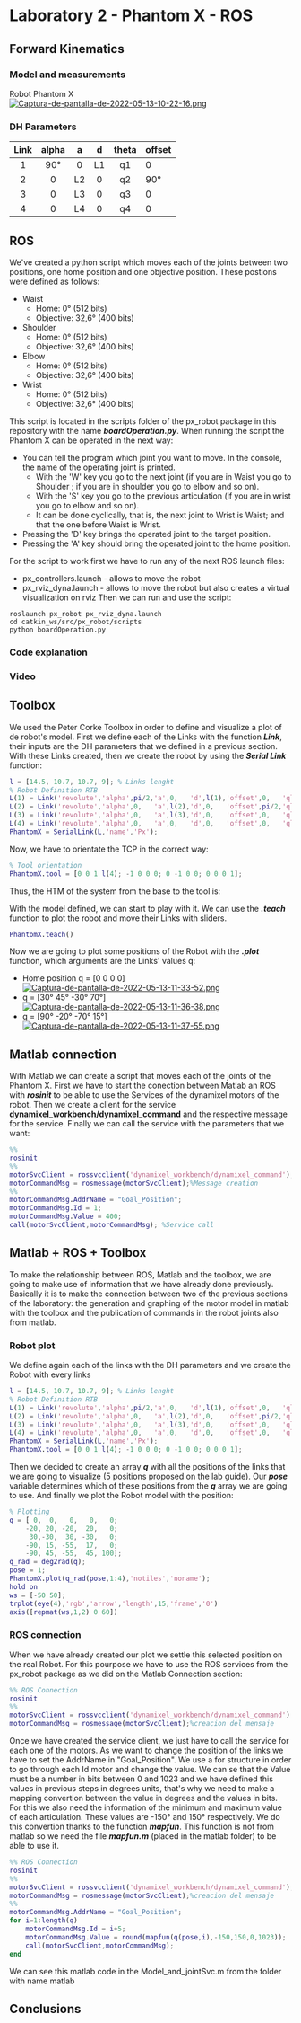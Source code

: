 # Laboratory 2 - Phantom X - ROS

## Forward Kinematics

### Model and measurements
Robot Phantom X <br>
[![Captura-de-pantalla-de-2022-05-13-10-22-16.png](https://i.postimg.cc/jd7TsXz0/Captura-de-pantalla-de-2022-05-13-10-22-16.png)](https://postimg.cc/bspWg1C3)
### DH Parameters
| Link | alpha |  a |  d | theta | offset |
|:----:|:-----:|:--:|:--:|:-----:|--------|
| 1    | 90°   | 0  | L1 | q1    | 0      |
| 2    | 0     | L2 | 0  | q2    | 90°    |
| 3    | 0     | L3 | 0  | q3    | 0      |
| 4    | 0     | L4 | 0  | q4    | 0      |
## ROS
We've created a python script which moves each of the joints between two positions, one home position and one objective position. These postions were defined as follows:
- Waist
  - Home: 0° (512 bits)
  - Objective: 32,6° (400 bits)
- Shoulder
  - Home: 0° (512 bits)
  - Objective: 32,6° (400 bits)
- Elbow
  - Home: 0° (512 bits)
  - Objective: 32,6° (400 bits)
- Wrist
  - Home: 0° (512 bits)
  - Objective: 32,6° (400 bits)


This script is located in the scripts folder of the px_robot package in this repository with the name ***boardOperation.py***. When running the script the Phantom X can be operated in the next way:
- You can tell the program which joint you want to move. In the console, the name of the operating joint is printed.
  - With the 'W' key you go to the next joint (if you are in Waist you go to Shoulder ; if you are in shoulder you go to elbow and so on).
  - With the 'S' key you go to the previous articulation (if you are in wrist you go to elbow and so on).
  - It can be done cyclically, that is, the next joint to Wrist is Waist; and that the one before Waist is Wrist.
- Pressing the 'D' key brings the operated joint to the target position.
- Pressing the 'A' key should bring the operated joint to the home position.

For the script to work first we have to run any of the next ROS launch files:
- px_controllers.launch - allows to move the robot
- px_rviz_dyna.launch - allows to move the robot but also creates a virtual visualization on rviz
Then we can run and use the script:
``` 
roslaunch px_robot px_rviz_dyna.launch
cd catkin_ws/src/px_robot/scripts
python boardOperation.py
```

### Code explanation
### Video

## Toolbox
We used the Peter Corke Toolbox in order to define and visualize a plot of de robot's model. First we define each of the Links with the function ***Link***, their inputs are the DH parameters that we defined in a previous section. With these Links created, then we create the robot by using the ***Serial Link*** function:

``` matlab
l = [14.5, 10.7, 10.7, 9]; % Links lenght
% Robot Definition RTB
L(1) = Link('revolute','alpha',pi/2,'a',0,   'd',l(1),'offset',0,   'qlim',[-3*pi/4 3*pi/4]);
L(2) = Link('revolute','alpha',0,   'a',l(2),'d',0,   'offset',pi/2,'qlim',[-3*pi/4 3*pi/4]);
L(3) = Link('revolute','alpha',0,   'a',l(3),'d',0,   'offset',0,   'qlim',[-3*pi/4 3*pi/4]);
L(4) = Link('revolute','alpha',0,   'a',0,   'd',0,   'offset',0,   'qlim',[-3*pi/4 3*pi/4]);
PhantomX = SerialLink(L,'name','Px');
```

Now, we have to orientate the TCP in the correct way:

``` matlab
% Tool orientation
PhantomX.tool = [0 0 1 l(4); -1 0 0 0; 0 -1 0 0; 0 0 0 1];
```
Thus, the HTM of the system from the base to the tool is: 


With the model defined, we can start to play with it. We can use the ***.teach*** function to plot the robot and move their Links with sliders.
``` matlab
PhantomX.teach()
```
Now we are going to plot some positions of the Robot with the ***.plot*** function, which arguments are the Links' values q:
- Home position q = [0 0 0 0] <br>
[![Captura-de-pantalla-de-2022-05-13-11-33-52.png](https://i.postimg.cc/ZnnXf1kg/Captura-de-pantalla-de-2022-05-13-11-33-52.png)](https://postimg.cc/dZMW3NVm)
- q = [30° 45° -30° 70°]  <br>
[![Captura-de-pantalla-de-2022-05-13-11-36-38.png](https://i.postimg.cc/9QL8kLbH/Captura-de-pantalla-de-2022-05-13-11-36-38.png)](https://postimg.cc/rDtN0C7f)
- q = [90° -20° -70° 15°]  <br>
[![Captura-de-pantalla-de-2022-05-13-11-37-55.png](https://i.postimg.cc/76k2nkzH/Captura-de-pantalla-de-2022-05-13-11-37-55.png)](https://postimg.cc/GBXtb6zV)

## Matlab connection

With Matlab we can create a script that moves each of the joints of the Phantom X. First we have to start the conection between Matlab an ROS with ***rosinit*** to be able to use the Services of the dynamixel motors of the robot. Then we create a client for the service ****dynamixel_workbench/dynamixel_command**** and the respective message for the service. Finally we can call the service with the parameters that we want:
``` matlab
%%
rosinit
%%
motorSvcClient = rossvcclient('dynamixel_workbench/dynamixel_command');%Client creation
motorCommandMsg = rosmessage(motorSvcClient);%Message creation
%%
motorCommandMsg.AddrName = "Goal_Position";
motorCommandMsg.Id = 1;
motorCommandMsg.Value = 400;
call(motorSvcClient,motorCommandMsg); %Service call
```


## Matlab + ROS + Toolbox

To make the relationship between ROS, Matlab and the toolbox, we are going to make use of information that we have already done previously. Basically it is to make the connection between two of the previous sections of the laboratory: the generation and graphing of the motor model in matlab with the toolbox and the publication of commands in the robot joints also from matlab.

### Robot plot

We define again each of the links with the DH parameters and we create the Robot with every links
``` matlab
l = [14.5, 10.7, 10.7, 9]; % Links lenght
% Robot Definition RTB
L(1) = Link('revolute','alpha',pi/2,'a',0,   'd',l(1),'offset',0,   'qlim',[-3*pi/4 3*pi/4]);
L(2) = Link('revolute','alpha',0,   'a',l(2),'d',0,   'offset',pi/2,'qlim',[-3*pi/4 3*pi/4]);
L(3) = Link('revolute','alpha',0,   'a',l(3),'d',0,   'offset',0,   'qlim',[-3*pi/4 3*pi/4]);
L(4) = Link('revolute','alpha',0,   'a',0,   'd',0,   'offset',0,   'qlim',[-3*pi/4 3*pi/4]);
PhantomX = SerialLink(L,'name','Px');
PhantomX.tool = [0 0 1 l(4); -1 0 0 0; 0 -1 0 0; 0 0 0 1];
```
Then we decided to create an array ***q*** with all the positions of the links that we are going to visualize (5 positions proposed on the lab guide). Our ***pose*** variable determines which of these positions from the ***q*** array we are going to use. And finally we plot the Robot model with the position:
``` matlab
% Plotting
q = [ 0,  0,   0,   0,   0; 
    -20, 20, -20,  20,   0;
     30,-30,  30, -30,   0;
    -90, 15, -55,  17,   0;
    -90, 45, -55,  45, 100];
q_rad = deg2rad(q);
pose = 1;
PhantomX.plot(q_rad(pose,1:4),'notiles','noname');
hold on
ws = [-50 50];
trplot(eye(4),'rgb','arrow','length',15,'frame','0')
axis([repmat(ws,1,2) 0 60])
```

### ROS connection
When we have already created our plot we settle this selected position on the real Robot. For this pourpose we have to use the ROS services from the px_robot package as we did on the Matlab Connection section:
``` matlab
%% ROS Connection 
rosinit
%%
motorSvcClient = rossvcclient('dynamixel_workbench/dynamixel_command');%creacion del cliente
motorCommandMsg = rosmessage(motorSvcClient);%creacion del mensaje
```
Once we have created the service client, we just have to call the service for each one of the motors. As we want to change the position of the links we have to set the AddrName in "Goal_Position". We use a for structure in order to go through each Id motor and change the value. We can se that the Value must be a number in bits between 0 and 1023 and we have defined this values in previous steps in degrees units, that's why we need to make a mapping convertion between the value in degrees and the values in bits. For this we also need the information of the minimum and maximum value of each articulation. These values are -150° and 150° respectively. We do this convertion thanks to the function ***mapfun***. This function is not from matlab so we need the file ***mapfun.m*** (placed in the matlab folder) to be able to use it. 

``` matlab
%% ROS Connection 
rosinit
%%
motorSvcClient = rossvcclient('dynamixel_workbench/dynamixel_command');%creacion del cliente
motorCommandMsg = rosmessage(motorSvcClient);%creacion del mensaje
%%
motorCommandMsg.AddrName = "Goal_Position";
for i=1:length(q)
    motorCommandMsg.Id = i+5;
    motorCommandMsg.Value = round(mapfun(q(pose,i),-150,150,0,1023));
    call(motorSvcClient,motorCommandMsg);
end
```

We can see this matlab code in the Model_and_jointSvc.m from the folder with name matlab

## Conclusions
